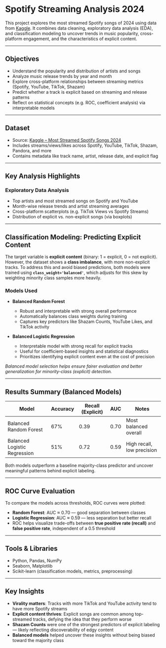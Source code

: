 # Spotify Streaming Analysis 2024

This project explores the most streamed Spotify songs of 2024 using data from [Kaggle](https://www.kaggle.com/datasets/nelgiriyewithana/most-streamed-spotify-songs-2024). It combines data cleaning, exploratory data analysis (EDA), and classification modeling to uncover trends in music popularity, cross-platform engagement, and the characteristics of explicit content.

---

## Objectives

- Understand the popularity and distribution of artists and songs  
- Analyze music release trends by year and month  
- Explore cross-platform relationships between streaming metrics (Spotify, YouTube, TikTok, Shazam)  
- Predict whether a track is explicit based on streaming and release patterns  
- Reflect on statistical concepts (e.g. ROC, coefficient analysis) via interpretable models

---

## Dataset

- Source: [Kaggle – Most Streamed Spotify Songs 2024](https://www.kaggle.com/datasets/nelgiriyewithana/most-streamed-spotify-songs-2024)  
- Includes streams/views/likes across Spotify, YouTube, TikTok, Shazam, Pandora, and more  
- Contains metadata like track name, artist, release date, and explicit flag

---

## Key Analysis Highlights

### Exploratory Data Analysis
- Top artists and most streamed songs on Spotify and YouTube  
- Month-wise release trends and artist streaming averages  
- Cross-platform scatterplots (e.g. TikTok Views vs Spotify Streams)  
- Distribution of explicit vs. non-explicit songs (via boxplots)

---

## Classification Modeling: Predicting Explicit Content

The target variable is **explicit content** (binary: 1 = explicit, 0 = not explicit). However, the dataset shows a **class imbalance**, with more non-explicit tracks. To address this and avoid biased predictions, both models were trained using **`class_weight='balanced'`**, which adjusts for this skew by weighting minority class samples more heavily.

### Models Used

- **Balanced Random Forest**
  - Robust and interpretable with strong overall performance  
  - Automatically balances class weights during training  
  - Captures key predictors like Shazam Counts, YouTube Likes, and TikTok activity

- **Balanced Logistic Regression**
  - Interpretable model with strong recall for explicit tracks  
  - Useful for coefficient-based insights and statistical diagnostics  
  - Prioritizes identifying explicit content even at the cost of precision

_Balanced model selection helps ensure fairer evaluation and better generalization for minority-class (explicit) detection._

---

## Results Summary (Balanced Models)

| Model                      | Accuracy | Recall (Explicit) | AUC  | Notes                          |
|----------------------------|----------|-------------------|------|--------------------------------|
| Balanced Random Forest     | 67%      | 0.39              | 0.70 | Most balanced overall          |
| Balanced Logistic Regression | 51%    | 0.72              | 0.59 | High recall, low precision     |

Both models outperform a baseline majority-class predictor and uncover meaningful patterns behind explicit labeling.

---

## ROC Curve Evaluation

To compare the models across thresholds, ROC curves were plotted:

- **Random Forest**: AUC ≈ 0.70 — good separation between classes  
- **Logistic Regression**: AUC ≈ 0.59 — less separation but better recall  
- ROC helps visualize trade-offs between **true positive rate (recall)** and **false positive rate**, independent of a 0.5 threshold

---

## Tools & Libraries
- Python, Pandas, NumPy  
- Seaborn, Matplotlib  
- Scikit-learn (classification models, metrics, preprocessing)

---

## Key Insights

- **Virality matters**: Tracks with more TikTok and YouTube activity tend to have more Spotify streams  
- **Explicit content thrives**: Explicit songs are common among top-streamed tracks, defying the idea that they perform worse  
- **Shazam Counts** were one of the strongest predictors of explicit labeling — likely reflecting discoverability of edgy content  
- **Balanced models** helped uncover these insights without being biased toward the majority class
